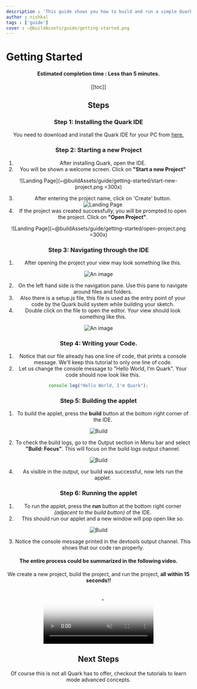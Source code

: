 ```yaml
---
description : 'This guide shows you how to build and run a simple Quark applet.'
author : nishkal
tags : ['guide']
cover : ~@buildAssets/guide/getting-started.png
---
```


# Getting Started
<Header />

#### Estimated completion time : Less than 5 minutes.

[[toc]]

<!-- ## Prerequisites -->
<!-- Before you begin, it is recommended that your development environment an npm package manager. Although, it is not strictly required to complete this guide. -->

## Steps
### Step 1: Installing the Quark IDE
You need to download and install the Quark IDE for your PC from [here.](/download/)

### Step 2: Starting a new Project
  1.  After installing Quark, open the IDE.
  2.  You will be shown a welcome screen. Click on __"Start a new Project"__

![Landing Page](~@buildAssets/guide/getting-started/start-new-project.png =300x)

  3.  After entering the project name, click on 'Create' button.
![Landing Page](~@buildAssets/guide/getting-started/enter-project-name.png)
  4.  If the project was created successfully, you will be prompted to open the project. Click on __"Open Project"__.

![Landing Page](~@buildAssets/guide/getting-started/open-project.png =300x)

### Step 3: Navigating through the IDE
  1. After opening the project your view may look something like this.


![An image](~@buildAssets/guide/intro/new-project.png)

  2. On the left hand side is the navigation pane. Use this pane to navigate around files and folders.
  3. Also there is a setup.js file, this file is used as the entry point of your code by the Quark build system while building your sketch.
  4. Double click on the file to open the editor. Your view should look something like this.

![An image](~@buildAssets/guide/intro/setup-editor.png)

### Step 4: Writing your Code.

  1. Notice that our file already has one line of code, that prints a console message. We'll keep this tutorial to only one line of code.
  2. Let us change the console message to "Hello World, I'm Quark". Your code should now look like this.

```js
console.log("Hello World, I'm Quark");
```

### Step 5: Building the applet

  <!-- 1. To build the sketch, open the command palette __(defaults to "ctrl+shift+p")__. And select the build command. Your view now should look something like this. -->
  1. To build the applet, press the __build__ button at the bottom right corner of the IDE.

![Build](~@buildAssets/guide/intro/build.png)

  2. To check the build logs, go to the Output section in Menu bar and select __"Build: Focus"__. This will focus on the build logs output channel.

![Build](~@buildAssets/guide/intro/build-focus.png)

  4. As visible in the output, our build was successful, now lets run the applet.

### Step 6: Running the applet

  1. To run the applet, press the __run__ button at the bottom right corner _(adjacent to the build button)_ of the IDE.
  2. This should run our applet and a new window will pop open like so.

![Build](~@buildAssets/guide/intro/run.png)

  3. Notice the console message printed in the devtools output channel. This shows that our code ran properly.

#### The entire process could be summarized in the following video.
We create a new project, build the project, and run the project, __all within 15 seconds!!__

<video muted autoplay loop style="max-width:100%; height:auto" name="media" poster="~@buildAssets/getting-started/project-start-demo.jpg" crossOrigin="anonymous">
  <source src="~@buildAssets/getting-started/project-start-demo.mp4" type="video/mp4">
  Your browser does not support the video tag.
</video> 

## Next Steps
Of course this is not all Quark has to offer, checkout the tutorials to learn mode advanced concepts.

